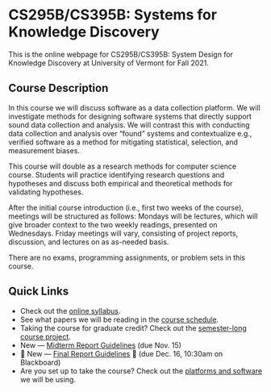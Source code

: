 # CS295B/CS395B: Systems for Knowledge Discovery

This is the online webpage for CS295B/CS395B: System Design for Knowledge Discovery at University of Vermont for Fall 2021.

## Course Description
In this course we will discuss software as a data collection platform. We will investigate methods for designing software systems that directly support sound data collection and analysis. We will contrast this with conducting data collection and analysis over “found” systems and contextualize e.g., verified software as a method for mitigating statistical, selection, and measurement biases. 

This course will double as a research methods for computer science course. Students will practice identifying research questions and hypotheses and discuss both empirical and theoretical methods for validating hypotheses.

After the initial course introduction (i.e., first two weeks of the course), meetings will be structured as follows: Mondays will be lectures, which will give broader context to the two weekly readings, presented on Wednesdays. Friday meetings will vary, consisting of project reports, discussion, and lectures on as as-needed basis. 

There are no exams, programming assignments, or problem sets in this course.  

## Quick Links

- Check out the [online syllabus](syllabus.md).
- See what papers we will be reading in the [course schedule](schedule.md).
- Taking the course for graduate credit? Check out the [semester-long course project](course_project.md).
- New &mdash; [Midterm Report Guidelines](midterm_report.md) (due Nov. 15) 
- 🚨 New &mdash; [Final Report Guidelines](final_report.md) 🚨 (due Dec. 16, 10:30am on Blackboard) 
- Are you set up to take the course? Check out the [platforms and software](syllabus.html#platforms-and-software) we will be using.
